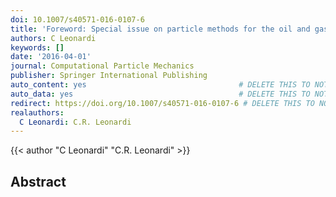 ```yaml
---
doi: 10.1007/s40571-016-0107-6
title: 'Foreword: Special issue on particle methods for the oil and gas industry'
authors: C Leonardi
keywords: []
date: '2016-04-01'
journal: Computational Particle Mechanics
publisher: Springer International Publishing
auto_content: yes                                  # DELETE THIS TO NOT AUTO GENERATE CONTENT
auto_data: yes                                     # DELETE THIS TO NOT AUTO GENERATE METADATA
redirect: https://doi.org/10.1007/s40571-016-0107-6 # DELETE THIS TO NOT REDIRECT
realauthors:
  C Leonardi: C.R. Leonardi
---
```

{{< author "C Leonardi" "C.R. Leonardi" >}}

## Abstract
